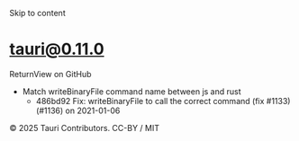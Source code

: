 Skip to content
# tauri@0.11.0
ReturnView on GitHub
  * Match writeBinaryFile command name between js and rust 
    * 486bd92 Fix: writeBinaryFile to call the correct command (fix #1133) (#1136) on 2021-01-06


© 2025 Tauri Contributors. CC-BY / MIT
